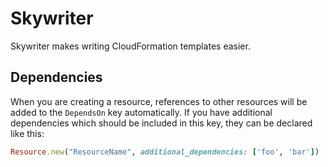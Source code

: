 # Skywriter

Skywriter makes writing CloudFormation templates easier.



## Dependencies

When you are creating a resource, references to other resources 
will be added to the `DependsOn` key automatically.  If you have
additional dependencies which should be included in this key, 
they can be declared like this:

``` ruby
Resource.new("ResourceName", additional_dependencies: ['foo', 'bar'])
```

